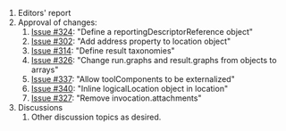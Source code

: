 1. Editors' report
1. Approval of changes:
    1. [Issue #324](https://github.com/oasis-tcs/sarif-spec/issues/324): "Define a reportingDescriptorReference object"
    1. [Issue #302](https://github.com/oasis-tcs/sarif-spec/issues/302): "Add address property to location object"
    1. [Issue #314](https://github.com/oasis-tcs/sarif-spec/issues/314): "Define result taxonomies"
    1. [Issue #326](https://github.com/oasis-tcs/sarif-spec/issues/326): "Change run.graphs and result.graphs from objects to arrays"
    1. [Issue #337](https://github.com/oasis-tcs/sarif-spec/issues/337): "Allow toolComponents to be externalized"
    1. [Issue #340](https://github.com/oasis-tcs/sarif-spec/issues/340): "Inline logicalLocation object in location"
    1. [Issue #327](https://github.com/oasis-tcs/sarif-spec/issues/327): "Remove invocation.attachments"
1. Discussions
    1. Other discussion topics as desired.
